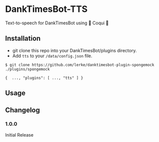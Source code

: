# DankTimesBot-TTS
Text-to-speech for DankTimesBot using :frog: Coqui :frog:

## Installation

- git clone this repo into your DankTimesBot/plugins directory.
- Add `tts` to your `/data/config.json` file.

`
$ git clone https://github.com/lerke/danktimesbot-plugin-spongemock ./plugins/spongemock
`

`
{ 
  ...,
  "plugins": [
    ...,
    "tts"
  ]
}
`

## Usage

## Changelog

### 1.0.0

Initial Release